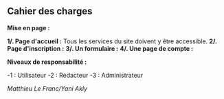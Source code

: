 ## Cahier des charges

**Mise en page :**

__1/. Page d'accueil :__ Tous les services du site doivent y être accessible.
__2/. Page d'inscription :__
__3/. Un formulaire :__
__4/. Une page de compte :__

**Niveaux de responsabilité :**

-1 : Utilisateur
-2 : Rédacteur
-3 : Administrateur   


*Matthieu Le Franc/Yani Akly* 